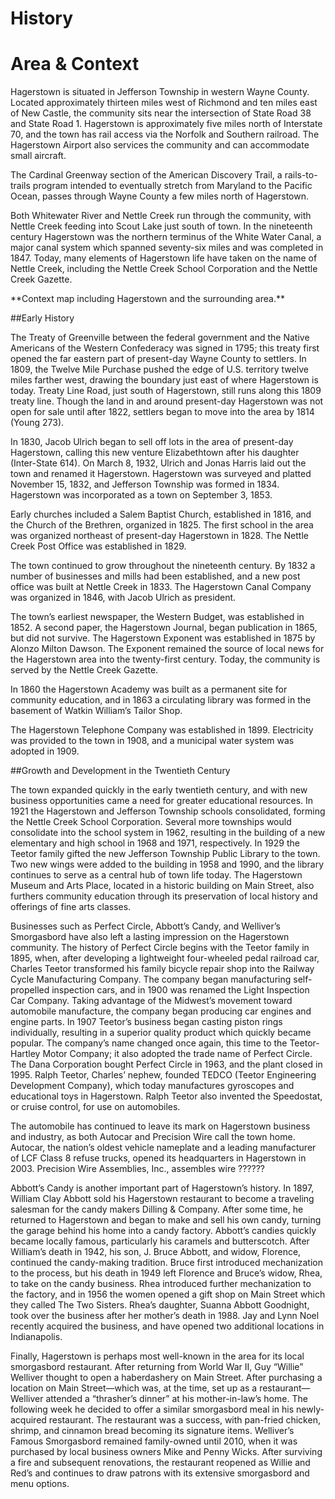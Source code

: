 # History

# Area & Context

Hagerstown is situated in Jefferson Township in western Wayne County.  Located approximately thirteen miles west of Richmond and ten miles east of New Castle, the community sits near the intersection of State Road 38 and State Road 1.  Hagerstown is approximately five miles north of Interstate 70, and the town has rail access via the Norfolk and Southern railroad.  The Hagerstown Airport also services the community and can accommodate small aircraft.  

The Cardinal Greenway section of the American Discovery Trail, a rails-to-trails program intended to eventually stretch from Maryland to the Pacific Ocean, passes through Wayne County a few miles north of Hagerstown.

Both Whitewater River and Nettle Creek run through the community, with Nettle Creek feeding into Scout Lake just south of town. In the nineteenth century Hagerstown was the northern terminus of the White Water Canal, a major canal system which spanned seventy-six miles and was completed in 1847.  Today, many elements of Hagerstown life have taken on the name of Nettle Creek, including the Nettle Creek School Corporation and the Nettle Creek Gazette. 


<div class="ph ph-map">**Context map including Hagerstown and the surrounding area.**</div>


##Early History

The Treaty of Greenville between the federal government and the Native Americans of the Western Confederacy was signed in 1795; this treaty first opened the far eastern part of present-day Wayne County to settlers.  In 1809, the Twelve Mile Purchase pushed the edge of U.S. territory twelve miles farther west, drawing the boundary just east of where Hagerstown is today.  Treaty Line Road, just south of Hagerstown, still runs along this 1809 treaty line.  Though the land in and around present-day Hagerstown was not open for sale until after 1822, settlers began to move into the area by 1814 (Young 273).  

In 1830, Jacob Ulrich began to sell off lots in the area of present-day Hagerstown, calling this new venture Elizabethtown after his daughter (Inter-State 614).  On March 8, 1932, Ulrich and Jonas Harris laid out the town and renamed it Hagerstown.  Hagerstown was surveyed and platted November 15, 1832, and Jefferson Township was formed in 1834.  Hagerstown was incorporated as a town on September 3, 1853. 

Early churches included a Salem Baptist Church, established in 1816, and the Church of the Brethren, organized in 1825.  The first school in the area was organized northeast of present-day Hagerstown in 1828.  The Nettle Creek Post Office was established in 1829. 

The town continued to grow throughout the nineteenth century.  By 1832 a number of businesses and mills had been established, and a new post office was built at Nettle Creek in 1833.  The Hagerstown Canal Company was organized in 1846, with Jacob Ulrich as president. 

The town’s earliest newspaper, the Western Budget, was established in 1852. A second paper, the Hagerstown Journal, began publication in 1865, but did not survive. The Hagerstown Exponent was established in 1875 by Alonzo Milton Dawson. The Exponent remained the source of local news for the Hagerstown area into the twenty-first century.  Today, the community is served by the Nettle Creek Gazette. 

In 1860 the Hagerstown Academy was built as a permanent site for community education, and in 1863 a circulating library was formed in the basement of Watkin William’s Tailor Shop.  

The Hagerstown Telephone Company was established in 1899. Electricity was provided to the town in 1908, and a municipal water system was adopted in 1909.


##Growth and Development in the Twentieth Century

The town expanded quickly in the early twentieth century, and with new business opportunities came a need for greater educational resources.  In 1921 the Hagerstown and Jefferson Township schools consolidated, forming the Nettle Creek School Corporation. Several more townships would consolidate into the school system in 1962, resulting in the building of a new elementary and high school in 1968 and 1971, respectively.  In 1929 the Teetor family gifted the new Jefferson Township Public Library to the town. Two new wings were added to the building in 1958 and 1990, and the library continues to serve as a central hub of town life today.  The Hagerstown Museum and Arts Place, located in a historic building on Main Street, also furthers community education through its preservation of local history and offerings of fine arts classes.

Businesses such as Perfect Circle, Abbott’s Candy, and Welliver’s Smorgasbord have also left a lasting impression on the Hagerstown community.  The history of Perfect Circle begins with the Teetor family in 1895, when, after developing a lightweight four-wheeled pedal railroad car, Charles Teetor transformed his family bicycle repair shop into the Railway Cycle Manufacturing Company.  The company began manufacturing self-propelled inspection cars, and in 1900 was renamed the Light Inspection Car Company. Taking advantage of the Midwest’s movement toward automobile manufacture, the company began producing car engines and engine parts.  In 1907 Teetor’s business began casting piston rings individually, resulting in a superior quality product which quickly became popular.  The company’s name changed once again, this time to the Teetor-Hartley Motor Company; it also adopted the trade name of Perfect Circle. The Dana Corporation bought Perfect Circle in 1963, and the plant closed in 1995. Ralph Teetor, Charles’ nephew, founded TEDCO (Teetor Engineering Development Company), which today manufactures gyroscopes and educational toys in Hagerstown. Ralph Teetor also invented the Speedostat, or cruise control, for use on automobiles.  

The automobile has continued to leave its mark on Hagerstown business and industry, as both Autocar and Precision Wire call the town home.  Autocar, the nation’s oldest vehicle nameplate and a leading manufacturer of LCF Class 8 refuse trucks, opened its headquarters in Hagerstown in 2003.  Precision Wire Assemblies, Inc., assembles wire ??????

Abbott’s Candy is another important part of Hagerstown’s history. In 1897, William Clay Abbott sold his Hagerstown restaurant to become a traveling salesman for the candy makers Dilling & Company.  After some time, he returned to Hagerstown and began to make and sell his own candy, turning the garage behind his home into a candy factory.  Abbott’s candies quickly became locally famous, particularly his caramels and butterscotch.  After William’s death in 1942, his son, J. Bruce Abbott, and widow, Florence, continued the candy-making tradition.  Bruce first introduced mechanization to the process, but his death in 1949 left Florence and Bruce’s widow, Rhea, to take on the candy business.  Rhea introduced further mechanization to the factory, and in 1956 the women opened a gift shop on Main Street which they called The Two Sisters.  Rhea’s daughter, Suanna Abbott Goodnight, took over the business after her mother’s death in 1988.  Jay and Lynn Noel recently acquired the business, and have opened two additional locations in Indianapolis. 

Finally, Hagerstown is perhaps most well-known in the area for its local smorgasbord restaurant.  After returning from World War II, Guy “Willie” Welliver thought to open a haberdashery on Main Street.  After purchasing a location on Main Street—which was, at the time, set up as a restaurant—Welliver attended a “thrasher’s dinner” at his mother-in-law’s home.  The following week he decided to offer a similar smorgasbord meal in his newly-acquired restaurant.  The restaurant was a success, with pan-fried chicken, shrimp, and cinnamon bread becoming its signature items. Welliver’s Famous Smorgasbord remained family-owned until 2010, when it was purchased by local business owners Mike and Penny Wicks.  After surviving a fire and subsequent renovations, the restaurant reopened as Willie and Red’s and continues to draw patrons with its extensive smorgasbord and menu options.
